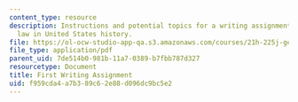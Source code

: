 ```yaml
---
content_type: resource
description: Instructions and potential topics for a writing assignment on gender
  law in United States history.
file: https://ol-ocw-studio-app-qa.s3.amazonaws.com/courses/21h-225j-gender-and-the-law-in-u-s-history-spring-2004/f959cda4a7b389c62e88d096dc9bc5e2_MIT21H_225JS04_fpaper_204.pdf
file_type: application/pdf
parent_uid: 7de514b0-981b-11a7-0389-b7fbb787d327
resourcetype: Document
title: First Writing Assignment
uid: f959cda4-a7b3-89c6-2e88-d096dc9bc5e2
---
```

